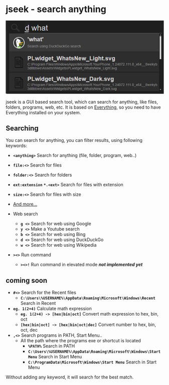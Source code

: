 # jseek - search anything

![Preview image of jseek](.github/preview.png)

jseek is a GUI based search tool, which can search for anything, like files, folders, programs, web, etc. It is based on [Everything](https://www.voidtools.com/), so you need to have Everything installed on your system.

## Searching

You can search for anything, you can filter results, using following keywords:

- **`<anything>`** Search for anything (file, folder, program, web..)
- **`file:<>`** Search for files
- **`folder:<>`**  Search for folders

- **`ext:extension`** **`*.<ext>`** Search for files with extension
- **`size:<>`** Search for files with size
- [And more...](https://www.voidtools.com/support/everything/searching/)

- Web search
  - **`g <>`** Search for web using Google
  - **`y <>`** Make a Youtube search
  - **`b <>`** Search for web using Bing
  - **`d <>`** Search for web using DuckDuckGo
  - **`w <>`** Search for web using Wikipedia
- **`><>`** Run command
  - **`><>!`** Run command in elevated mode _**not implemented yet**_

## coming soon

- **`#<>`** Search for the Recent files
  - **`C:\Users\%USERNAME%\AppData\Roaming\Microsoft\Windows\Recent`** Search in Recent
- **`eg. 1(2+4)`** Calculate math expression
  - **`eg. 1(2+4) -> [hex|bin|oct]`** Convert math expression to hex, bin, oct
  - **`[hex|bin|oct] -> [hex|bin|oct|dec]`** Convert number to hex, bin, oct, dec
- **`,<>`** Search programs in PATH, Start Menu..
  - All the path where the programs exe or shortcut is located
    - **`%PATH%`** Search in PATH
    - **`C:\Users\%USERNAME%\AppData\Roaming\Microsoft\Windows\Start Menu`** Search in Start Menu
    - **`C:\ProgramData\Microsoft\Windows\Start Menu`** Search in Start Menu

Without adding any keyword, it will search for the best match.
